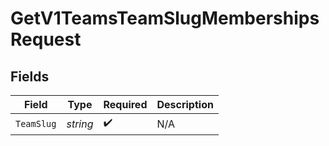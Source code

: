 # GetV1TeamsTeamSlugMembershipsRequest


## Fields

| Field              | Type               | Required           | Description        |
| ------------------ | ------------------ | ------------------ | ------------------ |
| `TeamSlug`         | *string*           | :heavy_check_mark: | N/A                |